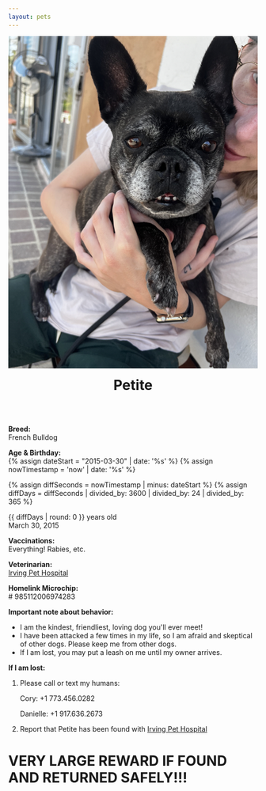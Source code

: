 ```yaml
---
layout: pets
---
```

![?](/assets/images/petite-3.png)
<h1 style="text-align: center; margin-top: 0rem!important; padding-top: 0px!important; margin-bottom: 2rem;"><b>Petite</b></h1>
<br>

<div class="petgrid">
	<div>
<p><b>Breed:</b><br>
French Bulldog</p>
	</div>
	<div>
<p><b>Age & Birthday:</b><br>
{% assign dateStart = "2015-03-30" | date: '%s' %}
{% assign nowTimestamp = 'now' | date: '%s' %}

{% assign diffSeconds = nowTimestamp | minus: dateStart %}
{% assign diffDays = diffSeconds | divided_by: 3600 | divided_by: 24 | divided_by: 365 %}

{{ diffDays | round: 0 }} years old<br> March 30, 2015</p>
	</div>
	<div>
<p><b>Vaccinations:</b><br>
Everything! Rabies, etc.</p>
	</div>
	<div>
<p><b>Veterinarian:</b><br>
<a href="https://irvingpethospital.com/">Irving Pet Hospital</a></p>
	</div>
	<div>
<p><b>Homelink Microchip:</b><br>
# 985112006974283</p>
	</div>
	<div class="behavior">
		<p><b>Important note about behavior:</b><br>
		<ul>
			<li>I am the kindest, friendliest, loving dog you'll ever meet!</li>
			<li>I have been attacked a few times in my life, so I am afraid and skeptical of other dogs. Please keep me from other dogs.</li>
			<li>If I am lost, you may put a leash on me until my owner arrives.</li>
		</ul></p>
	</div>
</div>

<div class="petbackground">
<b>If I am lost:</b>

<ol>
<li><p>Please call or text my humans:</p>
	<p>Cory: <span class="pet-numbers">+1 773.456.0282</span></p>
	<p>Danielle: <span class="pet-numbers">+1 917.636.2673</span></p></li>
<li>Report that Petite has been found with <a href="https://irvingpethospital.com/">Irving Pet Hospital</a></li>
</ol>
<h1><b>VERY LARGE REWARD IF FOUND AND RETURNED SAFELY!!!</b></h1>
</div>
<br>
<br>
<br>